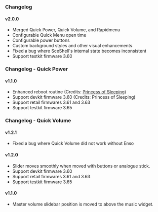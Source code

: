 ### Changelog

#### v2.0.0

- Merged Quick Power, Quick Volume, and Rapidmenu
- Configurable Quick Menu open time
- Configurable power buttons
- Custom background styles and other visual enhancements
- Fixed a bug where SceShell's internal state becomes inconsistent
- Support testkit firmware 3.60

### Changelog - Quick Power

#### v1.1.0

- Enhanced reboot routine (Credits: [Princess of Sleeping](https://github.com/Princess-of-Sleeping))
- Support devkit firmware 3.60 (Credits: Princess of Sleeping)
- Support retail firmwares 3.61 and 3.63
- Support testkit firmware 3.65

### Changelog - Quick Volume

#### v1.2.1

- Fixed a bug where Quick Volume did not work without Enso

#### v1.2.0

- Slider moves smoothly when moved with buttons or analogue stick.
- Support devkit firmware 3.60
- Support retail firmwares 3.61 and 3.63
- Support testkit firmware 3.65

#### v1.1.0

- Master volume slidebar position is moved to above the music widget.
